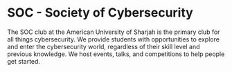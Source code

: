 # SOC - Society of Cybersecurity
The SOC club at the American University of Sharjah is the primary club for all things cybersecurity.
We provide students with opportunities to explore and enter the cybersecurity world, regardless of
their skill level and previous knowledge. We host events, talks, and competitions to help people get started.
